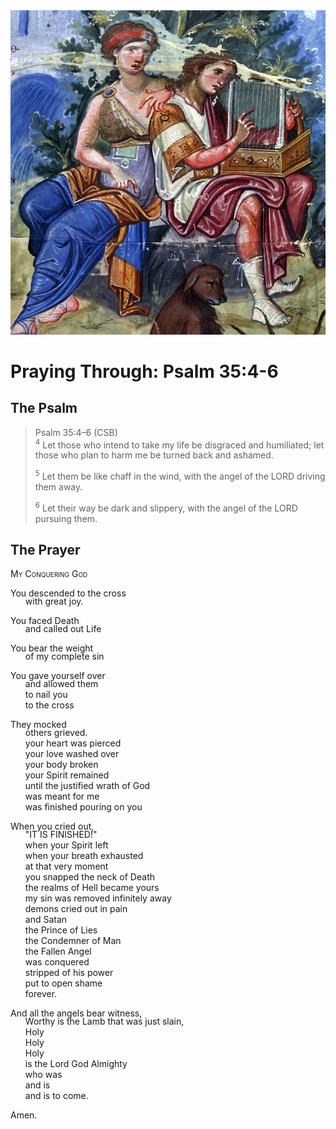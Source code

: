 <img class="intro-right" src="art-paris-psalter.jpg">

<style>
  li {list-style-type: none;}
  p + ul {
    margin-top: -18px;
}
</style>

# Praying Through: Psalm 35:4-6

## The Psalm

>Psalm 35:4–6 (CSB)  
><sup>4</sup> Let those who intend to take my life be disgraced and humiliated; let those who plan to harm me be turned back and ashamed. 
>
><sup>5</sup> Let them be like chaff in the wind, with the angel of the LORD driving them away. 
>
><sup>6</sup> Let their way be dark and slippery, with the angel of the LORD pursuing them.

## The Prayer

<div style="font-variant: small-caps;">
My Conquering God
</div>

You descended to the cross
* with great joy.

You faced Death
* and called out Life

You bear the weight
* of my complete sin

You gave yourself over
* and allowed them
* to nail you
* to the cross

They mocked
* others grieved.
* your heart was pierced
* your love washed over
* your body broken
* your Spirit remained
* until the justified wrath of God
* was meant for me
* was finished pouring on you

When you cried out,
* "IT IS FINISHED!"
* when your Spirit left
* when your breath exhausted
* at that very moment
* you snapped the neck of Death
* the realms of Hell became yours
* my sin was removed infinitely away
* demons cried out in pain
* and Satan
* the Prince of Lies
* the Condemner of Man
* the Fallen Angel
* was conquered
* stripped of his power
* put to open shame
* forever.

And all the angels bear witness,
* Worthy is the Lamb that was just slain, 
* Holy
* Holy
* Holy
* is the Lord God Almighty
* who was
* and is
* and is to come.

Amen.
